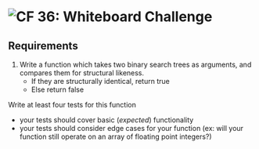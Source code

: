 ![CF](https://camo.githubusercontent.com/70edab54bba80edb7493cad3135e9606781cbb6b/687474703a2f2f692e696d6775722e636f6d2f377635415363382e706e67) 36: Whiteboard Challenge
===

## Requirements
1. Write a function which takes two binary search trees as arguments, and compares them for structural likeness.
    - If they are structurally identical, return true
    - Else return false

Write at least four tests for this function
* your tests should cover basic (*expected*) functionality
* your tests should consider edge cases for your function (ex: will your function still operate on an array of floating point integers?)

